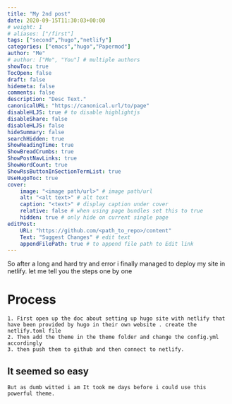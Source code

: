 ```yaml
---
title: "My 2nd post"
date: 2020-09-15T11:30:03+00:00
# weight: 1
# aliases: ["/first"]
tags: ["second","hugo","netlify"]
categories: ["emacs","hugo","Papermod"]
author: "Me"
# author: ["Me", "You"] # multiple authors
showToc: true
TocOpen: false
draft: false
hidemeta: false
comments: false
description: "Desc Text."
canonicalURL: "https://canonical.url/to/page"
disableHLJS: true # to disable highlightjs
disableShare: false
disableHLJS: false
hideSummary: false
searchHidden: true
ShowReadingTime: true
ShowBreadCrumbs: true
ShowPostNavLinks: true
ShowWordCount: true
ShowRssButtonInSectionTermList: true
UseHugoToc: true
cover:
    image: "<image path/url>" # image path/url
    alt: "<alt text>" # alt text
    caption: "<text>" # display caption under cover
    relative: false # when using page bundles set this to true
    hidden: true # only hide on current single page
editPost:
    URL: "https://github.com/<path_to_repo>/content"
    Text: "Suggest Changes" # edit text
    appendFilePath: true # to append file path to Edit link
---
```


So after a long and hard try and error i finally managed to deploy my site in netlify.
let me tell you the steps one by one 

# Process
    1. First open up the doc about setting up hugo site with netlify that have been provided by hugo in their own website . create the netlify.toml file
    2. Then add the theme in the theme folder and change the config.yml accordingly
    3. then push them to github and then connect to netlify.

## It seemed so easy 
    But as dumb witted i am It took me days before i could use this powerful theme.
